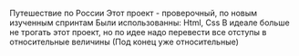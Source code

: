Путешествие по России
Этот проект - проверочный, по новым изученным спринтам
Были использованны: Html, Css
В идеале больше не трогать этот проект, но по идее надо перевести все отступы в относительные величины (Под конец уже относительные)